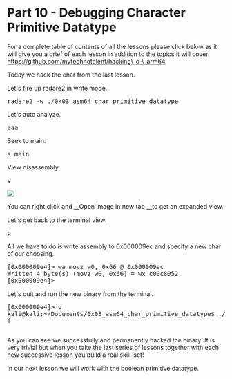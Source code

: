 # Part 10 - Debugging Character Primitive Datatype

For a complete table of contents of all the lessons please click below as it will give you a brief of each lesson in addition to the topics it will cover. https://github.com/mytechnotalent/hacking\_c-\_arm64

Today we hack the char from the last lesson.

Let's fire up radare2 in write mode.

<pre spellcheck="false">radare2 -w ./0x03_asm64_char_primitive_datatype
</pre>

Let's auto analyze.

<pre spellcheck="false">aaa
</pre>

Seek to main.

<pre spellcheck="false">s main
</pre>

View disassembly.

<pre spellcheck="false">v
</pre>

<div class="slate-resizable-image-embed slate-image-embed__resize-full-width"><img src="https://media-exp1.licdn.com/dms/image/C4E12AQEtmWlcbps5Xg/article-inline_image-shrink_1500_2232/0/1608839510539?e=1614211200&amp;v=beta&amp;t=6F6vepS7IPvLWC2qFOoHNO77Nhe9HMoVQZon5mmvts4"/></div>

You can right click and&nbsp;__Open image in new tab&nbsp;__to get an expanded view.

Let's get back to the terminal view.

<pre spellcheck="false">q
</pre>

All we have to do is write assembly to 0x000009ec and specify a new char of our choosing.

<pre spellcheck="false">[0x000009e4]&gt; wa movz w0, 0x66 @ 0x000009ec
Written 4 byte(s) (movz w0, 0x66) = wx c00c8052
[0x000009e4]&gt;
</pre>

Let's quit and run the new binary from the terminal.

<pre spellcheck="false">[0x000009e4]&gt; q
kali@kali:~/Documents/0x03_asm64_char_primitive_datatype$ ./0x03_asm64_char_primitive_datatype
f
</pre>

<pre spellcheck="false"></pre>

As you can see we successfully and permanently hacked the binary! It is very trivial but when you take the last series of lessons together with each new successive lesson you build a real skill-set!

In our next lesson we will work with the boolean primitive datatype.

  